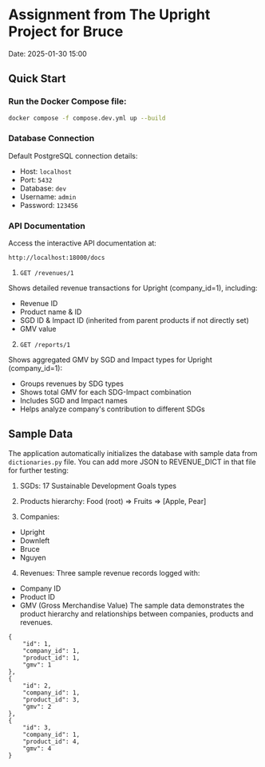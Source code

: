 # Assignment from The Upright Project for Bruce
Date: 2025-01-30 15:00

## Quick Start

### Run the Docker Compose file:
```bash
docker compose -f compose.dev.yml up --build
```

### Database Connection
Default PostgreSQL connection details:

* Host: `localhost`
* Port: `5432`
* Database: `dev`
* Username: `admin`
* Password: `123456`

### API Documentation
Access the interactive API documentation at:
```
http://localhost:18000/docs
```

1. `GET /revenues/1`

Shows detailed revenue transactions for Upright (company_id=1), including:
- Revenue ID
- Product name & ID  
- SGD ID & Impact ID (inherited from parent products if not directly set)
- GMV value

2. `GET /reports/1`

Shows aggregated GMV by SGD and Impact types for Upright (company_id=1):
- Groups revenues by SDG types
- Shows total GMV for each SDG-Impact combination
- Includes SGD and Impact names
- Helps analyze company's contribution to different SDGs

## Sample Data
The application automatically initializes the database with sample data from `dictionaries.py` file. You can add more JSON to REVENUE_DICT in that file for further testing:

1. SGDs: 17 Sustainable Development Goals types

2. Products hierarchy: Food (root) => Fruits => [Apple, Pear]

3. Companies:
* Upright
* Downleft
* Bruce
* Nguyen

4. Revenues: Three sample revenue records logged with:
* Company ID
* Product ID
* GMV (Gross Merchandise Value)
The sample data demonstrates the product hierarchy and relationships between companies, products and revenues.

```
{
    "id": 1,
    "company_id": 1,
    "product_id": 1,
    "gmv": 1
},
{
    "id": 2,
    "company_id": 1,
    "product_id": 3,
    "gmv": 2
},
{
    "id": 3,
    "company_id": 1,
    "product_id": 4,
    "gmv": 4
}
```